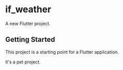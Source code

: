 # if_weather

A new Flutter project.

## Getting Started

This project is a starting point for a Flutter application.

it's a pet project.